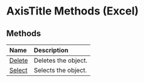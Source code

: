 
# AxisTitle Methods (Excel)

## Methods



|**Name**|**Description**|
|:-----|:-----|
|[Delete](5d5aa06a-3626-a92b-b0d9-158522ab1643.md)|Deletes the object.|
|[Select](3470e29a-b8a0-9b5a-d1cd-40e51f14bce6.md)|Selects the object.|
